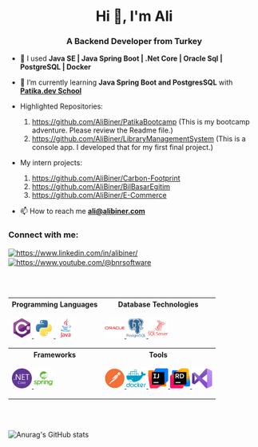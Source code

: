 <h1 align="center">Hi 👋, I'm Ali</h1>
<h3 align="center">A Backend Developer from Turkey</h3>

- 🌱 I used **Java SE | Java Spring Boot | .Net Core | Oracle Sql | PostgreSQL | Docker**
  
- 🌱 I’m currently learning **Java Spring Boot and PostgresSQL** with **<a href="https://www.patika.dev" targer="blank">Patika.dev School</a>**
- Highlighted Repositories:
  1. https://github.com/AliBiner/PatikaBootcamp (This is my bootcamp adventure. Please review the Readme file.)
  2. https://github.com/AliBiner/LibraryManagementSystem (This is a console app. I developed that for my first final project.)
  

- My intern projects:
  1. https://github.com/AliBiner/Carbon-Footprint
  2. https://github.com/AliBiner/BilBasarEgitim
  3. https://github.com/AliBiner/E-Commerce
  
- 📫 How to reach me **ali@alibiner.com**

<h3 align="left">Connect with me:</h3>
<p align="left">
<a href="https://linkedin.com/in/https://www.linkedin.com/in/alibiner/" target="_blank">
  <img align="center" src="https://raw.githubusercontent.com/rahuldkjain/github-profile-readme-generator/master/src/images/icons/Social/linked-in-alt.svg" alt="https://www.linkedin.com/in/alibiner/" height="30" width="40" />
</a>
  <a href="https://www.youtube.com/@bnrsoftware" target="_blank">
  <img align="center" src="https://github.com/rahuldkjain/github-profile-readme-generator/blob/master/src/images/icons/Social/youtube.svg" alt="https://www.youtube.com/@bnrsoftware" height="30" width="40" />
</a>
<!--<a href="https://medium.com/@ali.biner" target="_blank"><img align="center" src="https://raw.githubusercontent.com/rahuldkjain/github-profile-readme-generator/master/src/images/icons/Social/medium.svg" alt="@ali.biner" height="30" width="40" /></a>-->
</p>

<br>
<br>

<!-- <h3 align="left">Programming Languages:</h3>
<p align="left"> 
  <a href="https://learn.microsoft.com/en-us/dotnet/csharp/" target="_blank" rel="noreferrer" background-color="white"> 
    <img src="https://raw.githubusercontent.com/devicons/devicon/master/icons/csharp/csharp-original.svg" alt="csharp" width="40" height="40" background-color="white"/> 
  </a>  
  <a href="https://www.python.org" target="_blank" rel="noreferrer"> 
    <img src="https://raw.githubusercontent.com/devicons/devicon/master/icons/python/python-original.svg" alt="python" width="40" height="40"/> 
  </a> 
  <a href="https://www.java.com/" target="_blank" rel="noreferrer"> 
    <img src="https://github.com/devicons/devicon/blob/master/icons/java/java-original-wordmark.svg" alt="java" width="40" height="40"/> 
  </a>
</p> -->

<!-- <h3 align="left">Database Technologies:</h3>
<p align="left"> 
  <a href="https://www.oracle.com/database/technologies/" target="_blank" rel="noreferrer" background-color="white"> 
    <img src="https://github.com/devicons/devicon/blob/master/icons/oracle/oracle-original.svg" alt="oraclesql" width="40" height="40" background-color="white"/> 
  </a>  
  <a href="https://www.postgresql.org" target="_blank" rel="noreferrer"> 
    <img src="https://github.com/devicons/devicon/blob/master/icons/postgresql/postgresql-plain-wordmark.svg" alt="postgresql" width="40" height="40"/> 
  </a> 
  <a href="[https://www.java.com/](https://www.microsoft.com/en-us/sql-server)" target="_blank" rel="noreferrer"> 
    <img src="https://github.com/devicons/devicon/blob/master/icons/microsoftsqlserver/microsoftsqlserver-plain-wordmark.svg" alt="mssql" width="40" height="40"/> 
  </a>
</p> -->

<!-- <h3 align="left">Frameworks:</h3>
<p align="left"> 
  <a href="https://dotnet.microsoft.com/en-us/download" target="_blank" rel="noreferrer" background-color="white"> 
    <img src="https://github.com/devicons/devicon/blob/master/icons/dotnetcore/dotnetcore-original.svg" alt="dot-net" width="40" height="40" background-color="white"/> 
  </a>  
  <a href="https://spring.io" target="_blank" rel="noreferrer"> 
    <img src="https://github.com/devicons/devicon/blob/master/icons/spring/spring-original-wordmark.svg" alt="spring" width="40" height="40"/> 
  </a> 
</p> -->

<!-- <h3 align="left">Tools:</h3>
<p align="left"> 
  <a href="https://www.postman.com" target="_blank" rel="noreferrer" background-color="white"> 
    <img src="https://github.com/devicons/devicon/blob/master/icons/postman/postman-plain.svg" alt="postman" width="40" height="40" background-color="white"/> 
  </a>  
  <a href="https://www.docker.com" target="_blank" rel="noreferrer"> 
    <img src="https://github.com/devicons/devicon/blob/master/icons/docker/docker-plain-wordmark.svg" alt="docker" width="40" height="40"/> 
  </a> 
  <a href="https://www.jetbrains.com/idea/" target="_blank" rel="noreferrer"> 
    <img src="https://github.com/devicons/devicon/blob/master/icons/intellij/intellij-original.svg" alt="intellij" width="40" height="40"/> 
  </a> 
  <a href="https://www.jetbrains.com/rider/" target="_blank" rel="noreferrer"> 
    <img src="https://github.com/devicons/devicon/blob/master/icons/rider/rider-original.svg" alt="rider" width="40" height="40"/> 
  </a> 
  <a href="https://visualstudio.microsoft.com" target="_blank" rel="noreferrer"> 
    <img src="https://github.com/devicons/devicon/blob/master/icons/visualstudio/visualstudio-original.svg" alt="visualstudio" width="40" height="40"/> 
  </a> 
</p> -->

<table>
  <tr>
    <th>Programming Languages</td>
    <th>Database Technologies</td>
  </tr>
  <tr>
    <td>
      <p align="left"> 
        <a href="https://learn.microsoft.com/en-us/dotnet/csharp/" target="_blank" rel="noreferrer" background-color="white"> 
          <img src="https://raw.githubusercontent.com/devicons/devicon/master/icons/csharp/csharp-original.svg" alt="csharp" width="40" height="40" background-color="white"/> 
        </a>  
        <a href="https://www.python.org" target="_blank" rel="noreferrer"> 
          <img src="https://raw.githubusercontent.com/devicons/devicon/master/icons/python/python-original.svg" alt="python" width="40" height="40"/> 
        </a> 
        <a href="https://www.java.com/" target="_blank" rel="noreferrer"> 
          <img src="https://github.com/devicons/devicon/blob/master/icons/java/java-original-wordmark.svg" alt="java" width="40" height="40"/> 
        </a>
      </p>
    </td>
    <td>
      <p align="left"> 
        <a href="https://www.oracle.com/database/technologies/" target="_blank" rel="noreferrer" background-color="white"> 
          <img src="https://github.com/devicons/devicon/blob/master/icons/oracle/oracle-original.svg" alt="oraclesql" width="40" height="40" background-color="white"/> 
        </a>  
        <a href="https://www.postgresql.org" target="_blank" rel="noreferrer"> 
          <img src="https://github.com/devicons/devicon/blob/master/icons/postgresql/postgresql-plain-wordmark.svg" alt="postgresql" width="40" height="40"/> 
        </a> 
        <a href="[https://www.java.com/](https://www.microsoft.com/en-us/sql-server)" target="_blank" rel="noreferrer"> 
          <img src="https://github.com/devicons/devicon/blob/master/icons/microsoftsqlserver/microsoftsqlserver-plain-wordmark.svg" alt="mssql" width="40" height="40"/> 
        </a>
      </p>
    </td>
  </tr>
  <tr>
    <th>Frameworks</td>
    <th>Tools</td>
  </tr>
  <tr>
    <td>
      <p align="left"> 
        <a href="https://dotnet.microsoft.com/en-us/download" target="_blank" rel="noreferrer" background-color="white"> 
          <img src="https://github.com/devicons/devicon/blob/master/icons/dotnetcore/dotnetcore-original.svg" alt="dot-net" width="40" height="40" background-color="white"/> 
        </a>  
        <a href="https://spring.io" target="_blank" rel="noreferrer"> 
          <img src="https://github.com/devicons/devicon/blob/master/icons/spring/spring-original-wordmark.svg" alt="spring" width="40" height="40"/> 
        </a> 
      </p>
    </td>
    <td>
      <p align="left"> 
        <a href="https://www.postman.com" target="_blank" rel="noreferrer" background-color="white"> 
          <img src="https://github.com/devicons/devicon/blob/master/icons/postman/postman-plain.svg" alt="postman" width="40" height="40" background-color="white"/> 
        </a>  
        <a href="https://www.docker.com" target="_blank" rel="noreferrer"> 
          <img src="https://github.com/devicons/devicon/blob/master/icons/docker/docker-plain-wordmark.svg" alt="docker" width="40" height="40"/> 
        </a> 
        <a href="https://www.jetbrains.com/idea/" target="_blank" rel="noreferrer"> 
          <img src="https://github.com/devicons/devicon/blob/master/icons/intellij/intellij-original.svg" alt="intellij" width="40" height="40"/> 
        </a> 
        <a href="https://www.jetbrains.com/rider/" target="_blank" rel="noreferrer"> 
          <img src="https://github.com/devicons/devicon/blob/master/icons/rider/rider-original.svg" alt="rider" width="40" height="40"/> 
        </a> 
        <a href="https://visualstudio.microsoft.com" target="_blank" rel="noreferrer"> 
          <img src="https://github.com/devicons/devicon/blob/master/icons/visualstudio/visualstudio-original.svg" alt="visualstudio" width="40" height="40"/> 
        </a> 
      </p>
    </td>
  </tr>
</table>
<br>
<br>

![Anurag's GitHub stats](https://github-readme-stats.vercel.app/api?username=AliBiner&theme=transparent&show_icons=true&cache_seconds=1)

